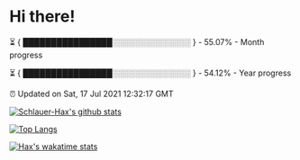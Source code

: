 # Hi there!

⏳ { ████████████████░░░░░░░░░░░░░░ } - 55.07% - Month progress

⏳ { ████████████████░░░░░░░░░░░░░░ } - 54.12% - Year progress

⏰ Updated on Sat, 17 Jul 2021 12:32:17 GMT


[![Schlauer-Hax's github stats](https://github-readme-stats.vercel.app/api?username=Schlauer-Hax&show_icons=true&theme=dark&count_private=true)](https://github.com/Schlauer-Hax)


[![Top Langs](https://github-readme-stats.vercel.app/api/top-langs/?username=Schlauer-Hax&layout=compact&theme=dark)](https://github.com/Schlauer-Hax?tab=repositories)


[![Hax's wakatime stats](https://github-readme-stats.vercel.app/api/wakatime?username=Hax&theme=dark)](https://wakatime.com/@Hax)

